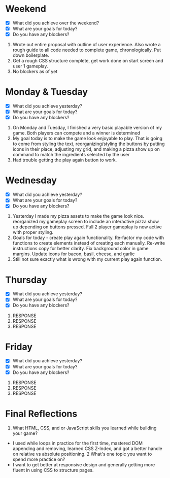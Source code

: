 # Weekend
- [x] What did you achieve over the weekend?
- [x] What are your goals for today?
- [x] Do you have any blockers?
1. Wrote out entire proposal with outline of user experience. Also wrote a rough guide to all code needed to complete game, chronologically. Put down boilerplate.
2. Get a rough CSS structure complete, get work done on start screen and user 1 gameplay.
3. No blockers as of yet

# Monday & Tuesday
- [x] What did you achieve yesterday?
- [x] What are your goals for today?
- [x] Do you have any blockers?
1. On Monday and Tuesday, I finished a very basic playable version of my game. Both players can compete and a winner is determined
2. My goal today is to make the game look enjoyable to play. That is going to come from styling the text, reorganizing/styling the buttons by putting icons in their place, adjusting my grid, and making a pizza show up on command to match the ingredients selected by the user 
3. Had trouble getting the play again button to work.

# Wednesday
- [x] What did you achieve yesterday?
- [x] What are your goals for today?
- [x] Do you have any blockers?
1. Yesterday I made my pizza assets to make the game look nice. reorganized my gameplay screen to include an interactive pizza show up depending on buttons pressed. Full 2 player gameplay is now active with proper styling.
2. Goals for today - create play again functionality. Re-factor my code with functions to create elements instead of creating each manually. Re-write instructions copy for better clarity. Fix background color in game margins. Update icons for bacon, basil, cheese, and garlic
3. Still not sure exactly what is wrong with my current play again function.

# Thursday
- [x] What did you achieve yesterday?
- [x] What are your goals for today?
- [x] Do you have any blockers?
1. RESPONSE
2. RESPONSE
3. RESPONSE

# Friday
- [x] What did you achieve yesterday?
- [x] What are your goals for today?
- [x] Do you have any blockers?
1. RESPONSE
2. RESPONSE
3. RESPONSE

# Final Reflections
1. What HTML, CSS, and or JavaScript skills you learned while building your game?
- I used while loops in practice for the first time, mastered DOM appending and removing, learned CSS Z-Index, and got a better handle on relative vs absolute positioning.
2 What's one topic you want to spend more practice on?
- I want to get better at responsive design and generally getting more fluent in using CSS to structure pages.
